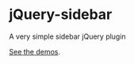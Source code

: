 jQuery-sidebar
==============

A very simple sidebar jQuery plugin

[See the demos](http://jillix.github.com/jQuery-sidebar).
